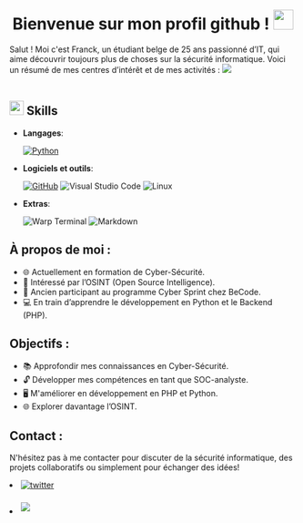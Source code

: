 <h1 align="center"><b> Bienvenue sur mon profil github ! </b><img src="https://media.giphy.com/media/hvRJCLFzcasrR4ia7z/giphy.gif" width="35"></h1>


Salut ! Moi c'est Franck, un étudiant belge de 25 ans passionné d’IT, qui aime découvrir toujours plus de choses sur la sécurité informatique. Voici un résumé de mes centres d’intérêt et de mes activités :
<img src="https://user-images.githubusercontent.com/74038190/212284100-561aa473-3905-4a80-b561-0d28506553ee.gif"><br><br>

## <img src="https://media2.giphy.com/media/QssGEmpkyEOhBCb7e1/giphy.gif?cid=ecf05e47a0n3gi1bfqntqmob8g9aid1oyj2wr3ds3mg700bl&rid=giphy.gif" width ="25"><b> Skills</b>

<p align="center">

- **Langages**:
    
    [![Python](https://img.shields.io/badge/Python%20-%23264E99.svg?style=for-the-badge&logo=python&logoColor=%23FFDB58)](https://www.python.org/)

- **Logiciels et outils**:

    [![GitHub](https://img.shields.io/badge/github-%23FF4500.svg?style=for-the-badge&logo=github&logoColor=white)](https://github.com/)
    ![Visual Studio Code](https://img.shields.io/badge/Visual%20Studio%20Code-0078d7.svg?style=for-the-badge&logo=visual-studio-code&logoColor=white)
    ![Linux](https://img.shields.io/badge/Linux-FCC624?style=for-the-badge&logo=linux&logoColor=black) 


- **Extras**:

    ![Warp Terminal](https://img.shields.io/badge/Warp_Terminal-%239100E7?style=for-the-badge&logo=gnu-bash&logoColor=white)
    ![Markdown](https://img.shields.io/badge/markdown-%23000000.svg?style=for-the-badge&logo=markdown&logoColor=white)   

## À propos de moi :

- 🌐 Actuellement en formation de Cyber-Sécurité.
- 👀 Intéressé par l’OSINT (Open Source Intelligence).
- 💼 Ancien participant au programme Cyber Sprint chez BeCode.
- 💻 En train d’apprendre le développement en Python et le Backend (PHP).

## Objectifs :

- 📚 Approfondir mes connaissances en Cyber-Sécurité.
- 🔓 Développer mes compétences en tant que SOC-analyste.
- 🖥️ M'améliorer en développement en PHP et Python.
- 🌐 Explorer davantage l’OSINT.

## **Contact :**

N'hésitez pas à me contacter pour discuter de la sécurité informatique, des projets collaboratifs ou simplement pour échanger des idées!

<li>
<a href="https://twitter.com/TatakiPesto" target="_blank">
<img src="https://img.shields.io/badge/twitter:  TatakiPesto-%2300acee.svg?color=1DA1F2&style=for-the-badge&logo=twitter&logoColor=white" alt=twitter style="margin-bottom: 5px;"/>
</a>
</li>

<br>

<li>
  <a href="mailto:franck.zeghers@proton.me" target="_blank">
    <img src="https://img.shields.io/badge/protonmail:franck.zeghers-%23A259FF.svg?style=for-the-badge&logo=protonmail&logoColor=white" t=mail style="margin-bottom: 5px;" />
  </a>
</li>
